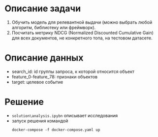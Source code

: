 # Описание задачи
1. Обучить модель для релевантной выдачи (можно выбрать любой алгоритм, библиотеку или фреймворк).
2. Посчитать метрику NDCG (Normalized Discounted Cumulative Gain) для всех документов, не конкретного топа, на тестовом датасете.

# Описание данных

- search_id: id группы запроса, к которой относится объект
- feature_0-feature_78: признаки объектов
- target: целевое событие

# Решение

 - `solution\analysis.ipybn` описывает исследования
 - запуск решения командой
    ```
    docker-compose -f docker-compose.yaml up
    ```
